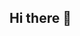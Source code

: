 ## Hi there 👋

<!--
**EconMaett/EconMaett** is a ✨ _special_ ✨ repository because its `README.md` (this file) appears on your GitHub profile.

Here are some ideas to get you started:

- 🔭 I’m currently working on ...
- 🌱 I’m currently learning ...
- 👯 I’m looking to collaborate on ...
- 🤔 I’m looking for help with ...
- 💬 Ask me about ...
- 📫 How to reach me: ...
- 😄 Pronouns: ...
- ⚡ Fun fact: ...

You can find me online at all these places:

🏠 Personal website and blog
👨‍👩‍👧‍👦 Family blog
🦋 BlueSky
🐘 Mastodon
🐦 Twitter
🎥 YouTube
💼 LinkedIn

libraries I'm actively working on:

🌽 {maize} a binding of specialty kernels for SVMs to {parsnip}
🦙 {kuzco} an LLM image assistant for classification, sentiment, and detection
⌚ {kantime} kolmogorov-arnold networks for time series in R via Nixtla & {modeltime}
📊 {ggpal2} an AI {pal} assistant for data visualization
-->
